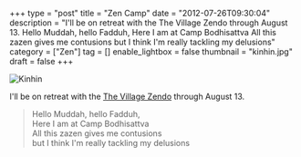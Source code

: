 +++
type = "post"
title = "Zen Camp"
date = "2012-07-26T09:30:04"
description = "I'll be on retreat with the The Village Zendo through August 13. Hello Muddah, hello Fadduh, Here I am at Camp Bodhisattva All this zazen gives me contusions but I think I'm really tackling my delusions"
category = ["Zen"]
tag = []
enable_lightbox = false
thumbnail = "kinhin.jpg"
draft = false
+++

<p><img style="display:block; margin-left:auto; margin-right:auto;" src="kinhin.jpg" alt="Kinhin" title="kinhin.jpg" border="0"   /></p>
<p>I'll be on retreat with the <a href="http://www.villagezendo.org/">The Village Zendo</a> through August 13.</p>
<blockquote>
<p>Hello Muddah, hello Fadduh,<br/>
Here I am at Camp Bodhisattva<br/>
All this zazen gives me contusions<br/>
but I think I'm really tackling my delusions<br/></p>
</blockquote>
